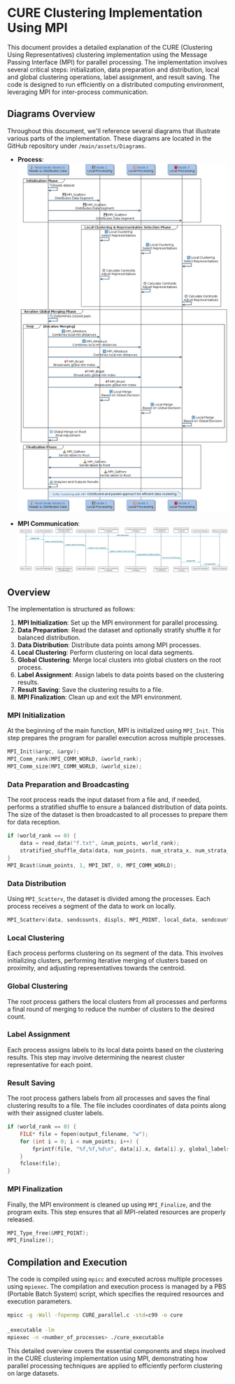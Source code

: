 # CURE Clustering Implementation Using MPI

This document provides a detailed explanation of the CURE (Clustering Using Representatives) clustering implementation using the Message Passing Interface (MPI) for parallel processing. The implementation involves several critical steps: initialization, data preparation and distribution, local and global clustering operations, label assignment, and result saving. The code is designed to run efficiently on a distributed computing environment, leveraging MPI for inter-process communication.

## Diagrams Overview

Throughout this document, we'll reference several diagrams that illustrate various parts of the implementation. These diagrams are located in the GitHub repository under `/main/assets/Diagrams`.

- **Process**: ![MPI Initialization Diagram](https://github.com/joeaelkhoury/CURE-parallelization/blob/main/assets/Diagrams/full.png)

- **MPI Communication**: ![MPI Initialization Diagram](https://github.com/joeaelkhoury/CURE-parallelization/blob/main/assets/Diagrams/all_process.png)


## Overview

The implementation is structured as follows:

1. **MPI Initialization**: Set up the MPI environment for parallel processing.
2. **Data Preparation**: Read the dataset and optionally stratify shuffle it for balanced distribution.
3. **Data Distribution**: Distribute data points among MPI processes.
4. **Local Clustering**: Perform clustering on local data segments.
5. **Global Clustering**: Merge local clusters into global clusters on the root process.
6. **Label Assignment**: Assign labels to data points based on the clustering results.
7. **Result Saving**: Save the clustering results to a file.
8. **MPI Finalization**: Clean up and exit the MPI environment.

### MPI Initialization

At the beginning of the main function, MPI is initialized using `MPI_Init`. This step prepares the program for parallel execution across multiple processes.

```c
MPI_Init(&argc, &argv);
MPI_Comm_rank(MPI_COMM_WORLD, &world_rank);
MPI_Comm_size(MPI_COMM_WORLD, &world_size);
```

### Data Preparation and Broadcasting

The root process reads the input dataset from a file and, if needed, performs a stratified shuffle to ensure a balanced distribution of data points. The size of the dataset is then broadcasted to all processes to prepare them for data reception.

```c
if (world_rank == 0) {
    data = read_data("f.txt", &num_points, world_rank);
    stratified_shuffle_data(data, num_points, num_strata_x, num_strata_y);
}
MPI_Bcast(&num_points, 1, MPI_INT, 0, MPI_COMM_WORLD);
```

### Data Distribution

Using `MPI_Scatterv`, the dataset is divided among the processes. Each process receives a segment of the data to work on locally.

```c
MPI_Scatterv(data, sendcounts, displs, MPI_POINT, local_data, sendcounts[world_rank], MPI_POINT, 0, MPI_COMM_WORLD);
```

### Local Clustering

Each process performs clustering on its segment of the data. This involves initializing clusters, performing iterative merging of clusters based on proximity, and adjusting representatives towards the centroid.

### Global Clustering

The root process gathers the local clusters from all processes and performs a final round of merging to reduce the number of clusters to the desired count.

### Label Assignment

Each process assigns labels to its local data points based on the clustering results. This step may involve determining the nearest cluster representative for each point.

### Result Saving

The root process gathers labels from all processes and saves the final clustering results to a file. The file includes coordinates of data points along with their assigned cluster labels.

```c
if (world_rank == 0) {
    FILE* file = fopen(output_filename, "w");
    for (int i = 0; i < num_points; i++) {
        fprintf(file, "%f,%f,%d\n", data[i].x, data[i].y, global_labels[i]);
    }
    fclose(file);
}
```

### MPI Finalization

Finally, the MPI environment is cleaned up using `MPI_Finalize`, and the program exits. This step ensures that all MPI-related resources are properly released.

```c
MPI_Type_free(&MPI_POINT);
MPI_Finalize();
```

## Compilation and Execution

The code is compiled using `mpicc` and executed across multiple processes using `mpiexec`. The compilation and execution process is managed by a PBS (Portable Batch System) script, which specifies the required resources and execution parameters.

```bash
mpicc -g -Wall -fopenmp CURE_parallel.c -std=c99 -o cure

_executable -lm
mpiexec -n <number_of_processes> ./cure_executable
```

This detailed overview covers the essential components and steps involved in the CURE clustering implementation using MPI, demonstrating how parallel processing techniques are applied to efficiently perform clustering on large datasets.
